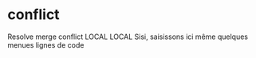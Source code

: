 # conflict
Resolve merge conflict
LOCAL
LOCAL
Sisi, saisissons ici même quelques menues lignes de code
